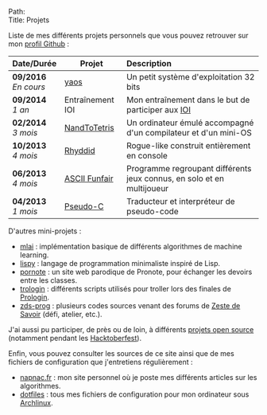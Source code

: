 Path:  
Title: Projets  

Liste de mes différents projets personnels que vous pouvez retrouver sur mon [profil Github](https://github.com/napnac) :

| Date/Durée | Projet | Description |
| :--------- | ------ | :---------- |
| **09/2016** <br> *En cours* | [yaos](https://github.com/napnac/yaos) | Un petit système d'exploitation 32 bits |
| **09/2014** <br> *1 an* | Entraînement IOI | Mon entraînement dans le but de participer aux [IOI](http://ioinformatics.org/index.shtml) |
| **02/2014** <br> *3 mois* | [NandToTetris](https://github.com/napnac/NandToTetris) | Un ordinateur émulé accompagné d'un compilateur et d'un mini-OS |
| **10/2013** <br> *4 mois* | [Rhyddid](https://github.com/napnac/Rhyddid) | Rogue-like construit entièrement en console |
| **06/2013** <br> *4 mois* | [ASCII Funfair](https://github.com/napnac/ASCII-Funfair) | Programme regroupant différents jeux connus, en solo et en multijoueur |
| **04/2013** <br> *1 mois* | [Pseudo-C](https://github.com/napnac/Pseudo-C) | Traducteur et interpréteur de pseudo-code |

D'autres mini-projets :

- [mlai](https://github.com/napnac/mlai) : implémentation basique de différents algorithmes de machine learning.
- [lispy](https://github.com/napnac/lispy) : langage de programmation minimaliste inspiré de Lisp.
- [pornote](https://github.com/napnac/pornote) : un site web parodique de Pronote, pour échanger les devoirs entre les classes.
- [trologin](https://github.com/napnac/trologin) : différents scripts utilisés pour troller lors des finales de [Prologin](https://prologin.org/).
- [zds-prog](https://github.com/napnac/zds-prog) : plusieurs codes sources venant des forums de [Zeste de Savoir](https://zestedesavoir.com/) (défi, atelier, etc.).

J'ai aussi pu participer, de près ou de loin, à différents [projets open source](https://github.com/napnac?tab=repositories&type=fork) (notamment pendant les [Hacktoberfest](https://hacktoberfest.digitalocean.com/)).

Enfin, vous pouvez consulter les sources de ce site ainsi que de mes fichiers de configuration que j'entretiens régulièrement :

- [napnac.fr](https://github.com/napnac/napnac.fr) : mon site personnel où je poste mes différents articles sur les algorithmes.
- [dotfiles](https://github.com/napnac/Dotfiles) : tous mes fichiers de configuration pour mon ordinateur sous [Archlinux](http://archlinux.org/).
